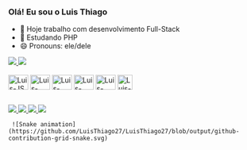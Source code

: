 ### Olá! Eu sou o Luis Thiago

- 🔭 Hoje trabalho com desenvolvimento Full-Stack
- 🌱 Estudando PHP
- 😄 Pronouns: ele/dele

<div>
  <a href="https://github.com/LuisThiago27">
    <img height:"180em" src="https://github-readme-stats.vercel.app/api?username=LuisThiago27&show_icons=true&theme=radical&count_private=true" />
    <img height:"180em" src="https://github-readme-stats.vercel.app/api/top-langs/?username=LuisThiago27&layout=compact&theme=radical" />
  </a>
</div>
<div style="display: inline-block;"><br>
    <img align="center" alt="Luis-JS" height="30" width="40" src="https://cdn.jsdelivr.net/gh/devicons/devicon/icons/javascript/javascript-original.svg" />
    <img align="center" alt="Luis-NodeJS" height="30" width="40" src="https://cdn.jsdelivr.net/gh/devicons/devicon/icons/nodejs/nodejs-original.svg" />
    <img align="center" alt="Luis-ReactJS" height="30" width="40" src="https://cdn.jsdelivr.net/gh/devicons/devicon/icons/react/react-original.svg" />
    <img align="center" alt="Luis-HTML" height="30" width="40" src="https://cdn.jsdelivr.net/gh/devicons/devicon/icons/html5/html5-original.svg" />
    <img align="center" alt="Luis-CSS" height="30" width="40" src="https://cdn.jsdelivr.net/gh/devicons/devicon/icons/css3/css3-original.svg" />
    <img align="center" alt="Luis-PHP" height="30" src="https://cdn.jsdelivr.net/gh/devicons/devicon/icons/php/php-original.svg" />    
</div>

##

<div>
    <a href="https://www.instagram.com/luisthiago._/" target="_blank">
        <img src="https://img.shields.io/badge/Instagram-E4405F?style=for-the-badge&logo=instagram&logoColor=white">
    </a>
    <a href="" target="_blank">
        <img src="https://img.shields.io/badge/Discord-7289DA?style=for-the-badge&logo=discord&logoColor=white">
    </a>
    <a href="" target="_blank">
        <img src="https://img.shields.io/badge/Gmail-D14836?style=for-the-badge&logo=gmail&logoColor=white">
    </a>
    <a href="https://www.linkedin.com/in/luisthiago/" target="_blank">
        <img src="https://img.shields.io/badge/LinkedIn-0077B5?style=for-the-badge&logo=linkedin&logoColor=white">
    </a>
    
     ![Snake animation](https://github.com/LuisThiago27/LuisThiago27/blob/output/github-contribution-grid-snake.svg)
</div>
